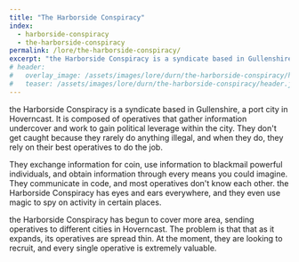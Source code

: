 ```yaml
---
title: "The Harborside Conspiracy"
index:
  - harborside-conspiracy
  - the-harborside-conspiracy
permalink: /lore/the-harborside-conspiracy/
excerpt: "the Harborside Conspiracy is a syndicate based in Gullenshire, a port city in Hoverncast."
# header:
#   overlay_image: /assets/images/lore/durn/the-harborside-conspiracy/header.png
#   teaser: /assets/images/lore/durn/the-harborside-conspiracy/header.jpg
---
```

the Harborside Conspiracy is a syndicate based in Gullenshire, a port city in Hoverncast. It is composed of operatives that gather information undercover and work to gain political leverage within the city. They don't get caught because they rarely do anything illegal, and when they do, they rely on their best operatives to do the job.

They exchange information for coin, use information to blackmail powerful individuals, and obtain information through every means you could imagine. They communicate in code, and most operatives don't know each other. the Harborside Conspiracy has eyes and ears everywhere, and they even use magic to spy on activity in certain places.

the Harborside Conspiracy has begun to cover more area, sending operatives to different cities in Hoverncast. The problem is that that as it expands, its operatives are spread thin. At the moment, they are looking to recruit, and every single operative is extremely valuable.
